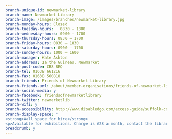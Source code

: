 ```yaml
---
branch-unique-id: newmarket-library
branch-name: Newmarket Library
branch-image: /images/branches/newmarket-library.jpg
branch-monday-hours: Closed
branch-tuesday-hours:	0830 – 1800
branch-wednesday-hours: 0900 – 1700
branch-thursday-hours: 0830 – 1700
branch-friday-hours: 0830 – 1830
branch-saturday-hours: 0900 – 1700
branch-sunday-hours: 1000 – 1600
branch-manager: Kate Ashton
branch-address: 1a the Guineas, Newmarket
branch-post-code: CB8 8EQ
branch-tel: 01638 661216
branch-fax: 01638 560818
branch-friends: Friends of Newmarket Library
branch-friends-url: /about/member-organisations/friends-of-newmarket-library
branch-social-media: y
branch-facebook: friendsofnewmarketlibrary
branch-twitter: newmarketlib
branch-wifi: y
branch-accessibility: http://www.disabledgo.com/access-guide/suffolk-county-council/newmarket-library-2
branch-display-space: "
<strong>Wall space for hire</strong>
<p>Available for exhibitions. Charge is £28 a month, contact the library for more information.</p>"
breadcrumb: y
---
```

